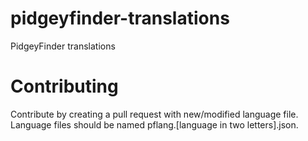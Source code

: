 # pidgeyfinder-translations
PidgeyFinder translations

# Contributing
Contribute by creating a pull request with new/modified language file. Language files should be named pflang.[language in two letters].json.
